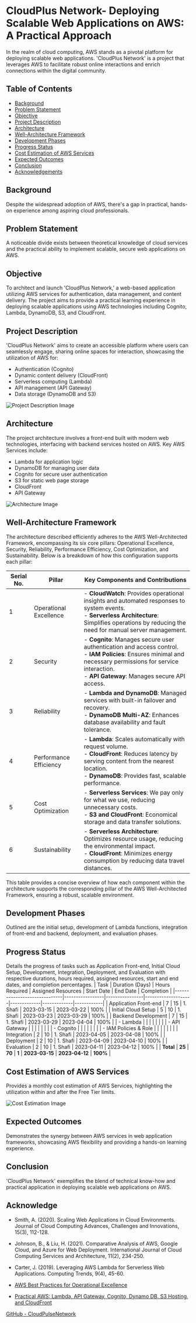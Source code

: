 # CloudPlus Network- Deploying Scalable Web Applications on AWS: A Practical Approach

In the realm of cloud computing, AWS stands as a pivotal platform for deploying scalable web applications. 'CloudPlus Network' is a project that leverages AWS to facilitate robust online interactions and enrich connections within the digital community.

## Table of Contents
- [Background](#background)
- [Problem Statement](#problem-statement)
- [Objective](#objective)
- [Project Description](#project-description)
- [Architecture](#architecture)
- [Well-Architecture Framework](#well-architecture-framework)
- [Development Phases](#development-phases)
- [Progress Status](#progress-status)
- [Cost Estimation of AWS Services](#cost-estimation-of-aws-services)
- [Expected Outcomes](#expected-outcomes)
- [Conclusion](#conclusion)
- [Acknowledgements](#acknowledge)

## Background

Despite the widespread adoption of AWS, there's a gap in practical, hands-on experience among aspiring cloud professionals.

## Problem Statement

A noticeable divide exists between theoretical knowledge of cloud services and the practical ability to implement scalable, secure web applications on AWS.

## Objective

To architect and launch 'CloudPlus Network,' a web-based application utilizing AWS services for authentication, data management, and content delivery. The project aims to provide a practical learning experience in deploying scalable applications using AWS technologies including Cognito, Lambda, DynamoDB, S3, and CloudFront.

## Project Description

'CloudPlus Network' aims to create an accessible platform where users can seamlessly engage, sharing online spaces for interaction, showcasing the utilization of AWS for:

- Authentication (Cognito)
- Dynamic content delivery (CloudFront)
- Serverless computing (Lambda)
- API management (API Gateway)
- Data storage (DynamoDB and S3)

![Project Description Image](figures/project-des.png)

## Architecture

The project architecture involves a front-end built with modern web technologies, interfacing with backend services hosted on AWS. Key AWS Services include:

- Lambda for application logic
- DynamoDB for managing user data
- Cognito for secure user authentication
- S3 for static web page storage
- CloudFront
- API Gateway

![Architecture Image](figures/architecture.png)

## Well-Architecture Framework

The architecture described efficiently adheres to the AWS Well-Architected Framework, encompassing its six core pillars: Operational Excellence, Security, Reliability, Performance Efficiency, Cost Optimization, and Sustainability. Below is a breakdown of how this configuration supports each pillar:

| Serial No. | Pillar               | Key Components and Contributions                                                                                                                                                           |
|------------|----------------------|---------------------------------------------------------------------------------------------------------------------------------------------------------------------------------------------|
| 1          | Operational Excellence | - **CloudWatch**: Provides operational insights and automated responses to system events.<br>- **Serverless Architecture**: Simplifies operations by reducing the need for manual server management. |
| 2          | Security              | - **Cognito**: Manages secure user authentication and access control.<br>- **IAM Policies**: Ensures minimal and necessary permissions for service interaction.<br>- **API Gateway**: Manages secure API access.               |
| 3          | Reliability           | - **Lambda and DynamoDB**: Managed services with built-in failover and recovery.<br>- **DynamoDB Multi-AZ**: Enhances database availability and fault tolerance.                             |
| 4          | Performance Efficiency | - **Lambda**: Scales automatically with request volume.<br>- **CloudFront**: Reduces latency by serving content from the nearest location.<br>- **DynamoDB**: Provides fast, scalable performance.          |
| 5          | Cost Optimization     | - **Serverless Services**: We pay only for what we use, reducing unnecessary costs.<br>- **S3 and CloudFront**: Economical storage and data transfer solutions.                                |
| 6          | Sustainability         | - **Serverless Architecture**: Optimizes resource usage, reducing the environmental impact.<br>- **CloudFront**: Minimizes energy consumption by reducing data travel distances.                     |

This table provides a concise overview of how each component within the architecture supports the corresponding pillar of the AWS Well-Architected Framework, ensuring a robust, scalable environment.


## Development Phases

Outlined are the initial setup, development of Lambda functions, integration of front-end and backend, deployment, and evaluation phases.

## Progress Status

Details the progress of tasks such as Application Front-end, Initial Cloud Setup, Development, Integration, Deployment, and Evaluation with respective durations, hours required, assigned resources, start and end dates, and completion percentages.
| Task                         | Duration (Days) | Hours Required | Assigned Resources | Start Date  | End Date    | Completion |
|------------------------------|-----------------|----------------|--------------------|-------------|-------------|------------|
| Application Front-end        | 7               | 15             | 1. Shafi           | 2023-03-15  | 2023-03-22  | 100%       |
| Initial Cloud Setup          | 5               | 10             | 1. Shafi           | 2023-03-23  | 2023-03-29  | 100%       |
| Backend Development                  | 7               | 15             | 1. Shafi           | 2023-03-29  | 2023-04-04  | 100%       |
| - Lambda                     |                 |                |                    |             |             |            |
| - API Gateway                |                 |                |                    |             |             |            |
| - Cognito                    |                 |                |                    |             |             |            |
| - IAM Policies & Role        |                 |                |                    |             |             |            |
| Integration                  | 2               | 10             | 1. Shafi           | 2023-04-05  | 2023-04-08  | 100%       |
| Deployment                   | 2               | 10             | 1. Shafi           | 2023-04-09  | 2023-04-10  | 100%       |
| Evaluation                   | 2               | 10             | 1. Shafi           | 2023-04-11  | 2023-04-12  | 100%       |
| **Total**                    | **25**          | **70**         | **1**              | **2023-03-15** | **2023-04-12** | **100%** |


## Cost Estimation of AWS Services

Provides a monthly cost estimation of AWS Services, highlighting the utilization within and after the Free Tier limits.

![Cost Estimation Image](figures/cost.png)

## Expected Outcomes

Demonstrates the synergy between AWS services in web application frameworks, showcasing AWS flexibility and providing a hands-on learning experience.

## Conclusion

'CloudPlus Network' exemplifies the blend of technical know-how and practical application in deploying scalable web applications on AWS.

## Acknowledge

- Smith, A. (2020). Scaling Web Applications in Cloud Environments. Journal of Cloud Computing Advances, Challenges and Innovations, 15(3), 112-128.
- Johnson, B., & Liu, H. (2021). Comparative Analysis of AWS, Google Cloud, and Azure for Web Deployment. International Journal of Cloud Computing Services and Architecture, 11(2), 234-250.
- Carter, J. (2019). Leveraging AWS Lambda for Serverless Web Applications. Computing Trends, 9(4), 45-60.
- [AWS Best Practices for Operational Excellence](https://aws.amazon.com/architecture/well-architected/)

- [Practical AWS: Lambda, API Gateway, Cognito, Dynamo DB, S3 Hosting, and CloudFront](https://medium.com/@jith/a-practical-introduction-to-aws-lambda-api-gateway-cognito-dynamo-db-s3-hosting-and-60002b22947a)

[GitHub - CloudPulseNetwork](https://github.com/shaficse/CloudPulseNetwork.git)
